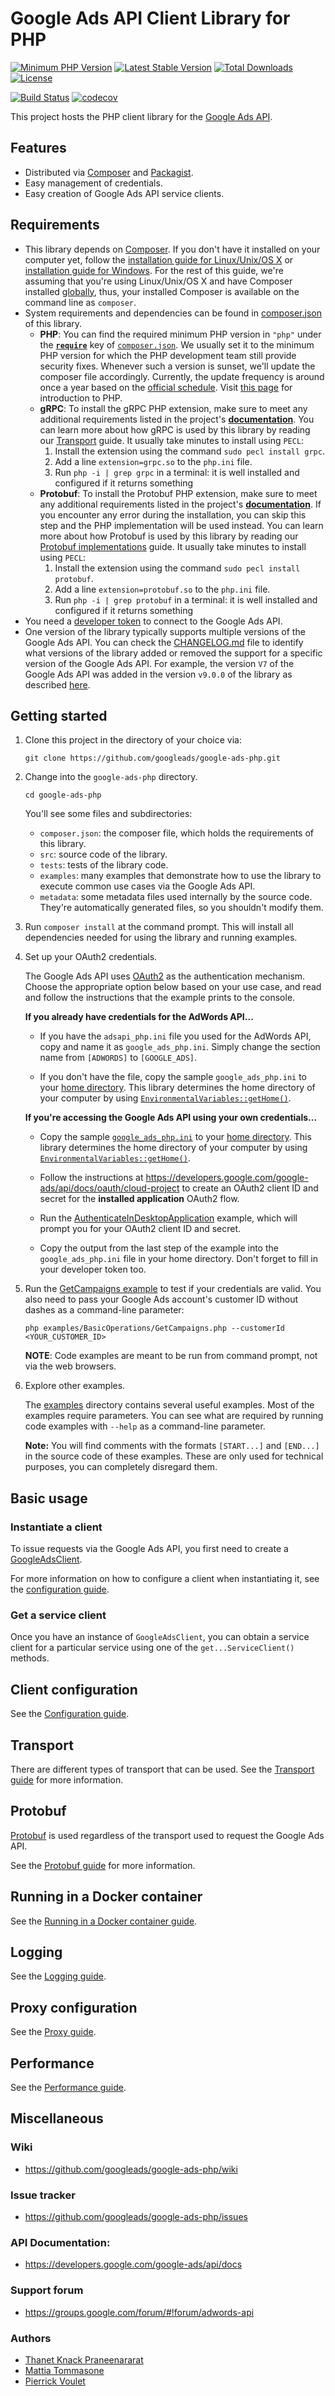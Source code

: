 # Google Ads API Client Library for PHP

[![Minimum PHP Version](https://img.shields.io/badge/php-%3E%3D%207.3-8892BF.svg)](https://www.php.net/supported-versions.php)
[![Latest Stable
Version](https://img.shields.io/packagist/v/googleads/google-ads-php.svg)](https://packagist.org/packages/googleads/google-ads-php)
[![Total Downloads](https://poser.pugx.org/googleads/google-ads-php/downloads.svg)](https://packagist.org/packages/googleads/google-ads-php)
[![License](https://poser.pugx.org/googleads/google-ads-php/license.svg)](https://packagist.org/packages/googleads/google-ads-php)

[![Build
Status](https://travis-ci.org/googleads/google-ads-php.svg?branch=master)](https://travis-ci.org/googleads/google-ads-php)
[![codecov](https://codecov.io/gh/googleads/google-ads-php/branch/master/graph/badge.svg)](https://codecov.io/gh/googleads/google-ads-php)

This project hosts the PHP client library for the [Google Ads
API](https://developers.google.com/google-ads/api/docs/start).

## Features

*   Distributed via [Composer](https://getcomposer.org/) and
    [Packagist](https://packagist.org/packages/googleads/google-ads-php).
*   Easy management of credentials.
*   Easy creation of Google Ads API service clients.

## Requirements

*   This library depends on [Composer](https://getcomposer.org/). If you don't
    have it installed on your computer yet, follow the [installation guide for
    Linux/Unix/OS
    X](https://getcomposer.org/doc/00-intro.md#installation-linux-unix-osx) or
    [installation guide for
    Windows](https://getcomposer.org/doc/00-intro.md#installation-windows). For
    the rest of this guide, we're assuming that you're using Linux/Unix/OS X and
    have Composer installed
    [globally](https://getcomposer.org/doc/00-intro.md#globally), thus, your
    installed Composer is available on the command line as `composer`.
*   System requirements and dependencies can be found in
    [composer.json](composer.json) of this library.
    *   **PHP**: You can find the required minimum PHP version in `"php"` under the [**`require`**](https://getcomposer.org/doc/01-basic-usage.md#the-require-key) key of [`composer.json`](composer.json). We usually set it to the minimum PHP version for which the PHP development team still provide security fixes. Whenever such a version is sunset, we'll update the composer file accordingly. Currently, the update frequency is around once a year based on the [official schedule](https://www.php.net/supported-versions.php).
    Visit [this page](https://www.php.net/manual/en/getting-started.php) for introduction to PHP.
    *   **gRPC**: To install the gRPC PHP extension, make sure to meet any additional requirements listed in the project's [**documentation**](https://grpc.io/docs/languages/php/quickstart/#prerequisites). You can learn more about how gRPC is used by this library by reading our [Transport](https://developers.google.com/google-ads/api/docs/client-libs/php/transport) guide. It usually take minutes to install using `PECL`:
        1.  Install the extension using the command `sudo pecl install grpc`.
        1.  Add a line `extension=grpc.so` to the `php.ini` file.
        1.  Run `php -i | grep grpc` in a terminal: it is well installed
            and configured if it returns something
    *   **Protobuf**: To install the Protobuf PHP extension, make sure to meet any additional requirements listed in the project's [**documentation**](https://github.com/protocolbuffers/protobuf/tree/master/php#requirements). If you encounter any error during the installation, you can skip this step and the PHP implementation will be used instead. You can learn more about how Protobuf is used by this library by reading our [Protobuf implementations](https://developers.google.com/google-ads/api/docs/client-libs/php/protobuf) guide. It usually take minutes to install using `PECL`:
        1.  Install the extension using the command `sudo pecl install protobuf`.
        1.  Add a line `extension=protobuf.so` to the `php.ini` file.
        1.  Run `php -i | grep protobuf` in a terminal: it is well installed
            and configured if it returns something
*   You need a [developer
    token](https://developers.google.com/google-ads/api/docs/first-call/dev-token)
    to connect to the Google Ads API.
*   One version of the library typically supports multiple versions of the Google Ads API. You can check the [CHANGELOG.md](https://github.com/googleads/google-ads-php/blob/master/CHANGELOG.md) file to identify what versions of the library added or removed the support for a specific version of the Google Ads API. For example, the version `V7` of the Google Ads API was added in the version `v9.0.0` of the library as described [here](https://github.com/googleads/google-ads-php/blob/master/CHANGELOG.md#900).

## Getting started

1.  Clone this project in the directory of your choice via:

        git clone https://github.com/googleads/google-ads-php.git

1.  Change into the `google-ads-php` directory.

        cd google-ads-php

    You'll see some files and subdirectories:

    *   `composer.json`: the composer file, which holds the requirements of this
        library.
    *   `src`: source code of the library.
    *   `tests`: tests of the library code.
    *   `examples`: many examples that demonstrate how to use the library to
        execute common use cases via the Google Ads API.
    *   `metadata`: some metadata files used internally by the source code.
        They're automatically generated files, so you shouldn't modify them.

1.  Run `composer install` at the command prompt. This will install all
    dependencies needed for using the library and running examples.

1.  Set up your OAuth2 credentials.

    The Google Ads API uses [OAuth2](http://oauth.net/2/) as the authentication
    mechanism. Choose the appropriate option below based on your use case, and
    read and follow the instructions that the example prints to the console.

    **If you already have credentials for the AdWords API...**

    *   If you have the `adsapi_php.ini` file you used for the AdWords API,
        copy and name it as `google_ads_php.ini`. Simply change the section name
        from `[ADWORDS]` to `[GOOGLE_ADS]`.

    *   If you don't have the file, copy the sample `google_ads_php.ini` to your
        [home
        directory](https://en.wikipedia.org/wiki/Home_directory#Default_home_directory_per_operating_system).
        This library determines the home directory of your computer by using
        [`EnvironmentalVariables::getHome()`](https://github.com/googleads/google-ads-php/blob/master/src/Google/Ads/GoogleAds/Util/EnvironmentalVariables.php#L36).

    **If you're accessing the Google Ads API using your own credentials...**

    *   Copy the sample [`google_ads_php.ini`](examples/Authentication/google_ads_php.ini)
        to your [home
        directory](https://en.wikipedia.org/wiki/Home_directory#Default_home_directory_per_operating_system).
        This library determines the home directory of your computer by using
        [`EnvironmentalVariables::getHome()`](https://github.com/googleads/google-ads-php/blob/master/src/Google/Ads/GoogleAds/Util/EnvironmentalVariables.php#L36).

    *   Follow the instructions at
        https://developers.google.com/google-ads/api/docs/oauth/cloud-project to
        create an OAuth2 client ID and secret for the **installed application**
        OAuth2 flow.

    *   Run the
        [AuthenticateInDesktopApplication](https://github.com/googleads/google-ads-php/blob/master/examples/Authentication/AuthenticateInDesktopApplication.php)
        example, which will prompt you for your OAuth2 client ID and secret.

    *   Copy the output from the last step of the example into the
        `google_ads_php.ini` file in your home directory. Don't forget to fill
        in your developer token too.

1.  Run the [GetCampaigns example](examples/BasicOperations/GetCampaigns.php) to
    test if your credentials are valid. You also need to pass your Google Ads
    account's customer ID without dashes as a command-line parameter:

        php examples/BasicOperations/GetCampaigns.php --customerId <YOUR_CUSTOMER_ID>

    **NOTE**: Code examples are meant to be run from command prompt, not via the
    web browsers.

1.  Explore other examples.

    The [examples](examples) directory contains several useful examples. Most of
    the examples require parameters. You can see what are required by running
    code examples with `--help` as a command-line parameter.

    **Note:** You will find comments with the formats `[START...]` and `[END...]`
    in the source code of these examples. These are only used for technical purposes,
    you can completely disregard them.

## Basic usage

### Instantiate a client

To issue requests via the Google Ads API, you first need to create a
[GoogleAdsClient](https://github.com/googleads/google-ads-php/blob/master/src/Google/Ads/GoogleAds/Lib/V10/GoogleAdsClient.php).

For more information on how to configure a client when instantiating it, see the
[configuration guide](https://developers.google.com/google-ads/api/docs/client-libs/php/configuration).

### Get a service client

Once you have an instance of `GoogleAdsClient`, you can obtain a service client
for a particular service using one of the `get...ServiceClient()` methods.

## Client configuration

See the [Configuration guide](https://developers.google.com/google-ads/api/docs/client-libs/php/configuration).

## Transport

There are different types of transport that can be used. See the
[Transport guide](https://developers.google.com/google-ads/api/docs/client-libs/php/transport)
for more information.

## Protobuf

[Protobuf](https://developers.google.com/protocol-buffers/docs/overview) is used regardless of the
transport used to request the Google Ads API.

See the [Protobuf guide](https://developers.google.com/google-ads/api/docs/client-libs/php/protobuf)
for more information.

## Running in a Docker container

See the [Running in a Docker container guide](https://developers.google.com/google-ads/api/docs/client-libs/php/docker).

## Logging

See the [Logging guide](https://developers.google.com/google-ads/api/docs/client-libs/php/logging).

## Proxy configuration

See the [Proxy guide](https://developers.google.com/google-ads/api/docs/client-libs/php/proxy).

## Performance

See the [Performance guide](https://developers.google.com/google-ads/api/docs/client-libs/php/performance).

## Miscellaneous

### Wiki

-   https://github.com/googleads/google-ads-php/wiki

### Issue tracker

-   https://github.com/googleads/google-ads-php/issues

### API Documentation:

-   https://developers.google.com/google-ads/api/docs

### Support forum

-   https://groups.google.com/forum/#!forum/adwords-api

### Authors

*   [Thanet Knack Praneenararat](https://github.com/fiboknacky)
*   [Mattia Tommasone](https://github.com/Raibaz)
*   [Pierrick Voulet](https://github.com/PierrickVoulet)
